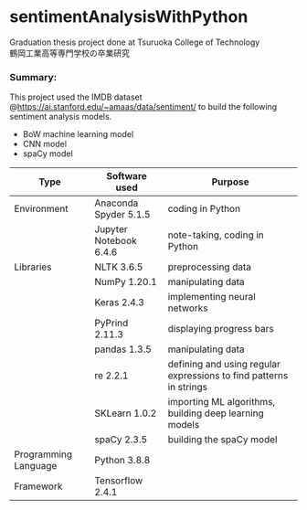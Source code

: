 # sentimentAnalysisWithPython
Graduation thesis project done at Tsuruoka College of Technology\
鶴岡工業高等専門学校の卒業研究

### Summary:
This project used the IMDB dataset @https://ai.stanford.edu/~amaas/data/sentiment/ to build the following sentiment analysis models.
- BoW machine learning model
- CNN model
- spaCy model

| Type | Software used | Purpose |
| - | - | -|
| Environment | Anaconda Spyder 5.1.5 | coding in Python |
|| Jupyter Notebook 6.4.6 | note-taking, coding in Python |
| Libraries | NLTK 3.6.5 | preprocessing data |
|| NumPy 1.20.1 | manipulating data |
|| Keras 2.4.3 | implementing neural networks |
|| PyPrind 2.11.3 | displaying progress bars |
|| pandas 1.3.5 | manipulating data |
|| re 2.2.1 | defining and using regular expressions to find patterns in strings |
|| SKLearn 1.0.2 | importing ML algorithms, building deep learning models |
|| spaCy 2.3.5 | building the spaCy model |
| Programming Language | Python 3.8.8 |
| Framework | Tensorflow 2.4.1 |
